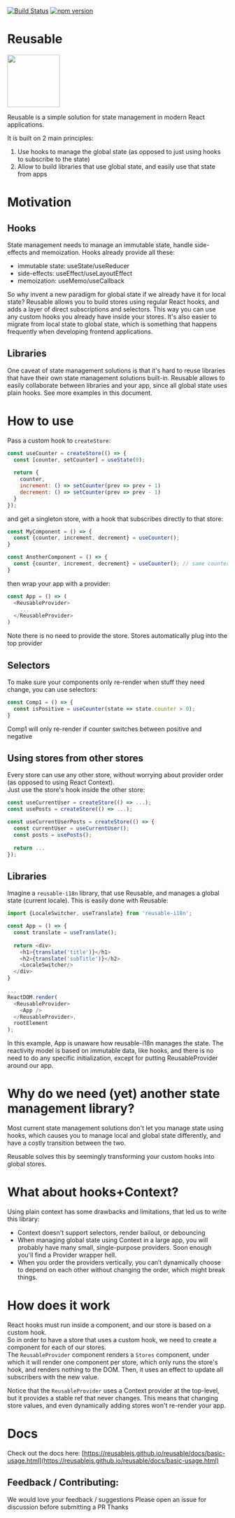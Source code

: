 [![Build Status](https://circleci.com/gh/reusablejs/reusable.svg?style=svg)](https://circleci.com/gh/reusablejs/reusable)
[![npm version](https://badge.fury.io/js/reusable.svg)](https://badge.fury.io/js/reusable)

# Reusable
<img src="https://github.com/reusablejs/reusable/blob/master/website/static/img/reusable.png?raw=true" width="120"/>

Reusable is a simple solution for state management in modern React applications.  

It is built on 2 main principles:
1. Use hooks to manage the global state (as opposed to just using hooks to subscribe to the state)
2. Allow to build libraries that use global state, and easily use that state from apps

# Motivation
## Hooks
State management needs to manage an immutable state, handle side-effects and memoization. Hooks already provide all these:
- immutable state: useState/useReducer
- side-effects: useEffect/useLayoutEffect
- memoization: useMemo/useCallback

So why invent a new paradigm for global state if we already have it for local state?
Reusable allows you to build stores using regular React hooks, and adds a layer of direct subscriptions and selectors. This way you can use any custom hooks you already have inside your stores. It's also easier to migrate from local state to global state, which is something that happens frequently when developing frontend applications.

## Libraries
One caveat of state management solutions is that it's hard to reuse libraries that have their own state management solutions built-in. Reusable allows to easily collaborate between libraries and your app, since all global state uses plain hooks. See more examples in this document.

# How to use
Pass a custom hook to `createStore`:

```javascript
const useCounter = createStore(() => {
  const [counter, setCounter] = useState(0);
  
  return {
    counter,
    increment: () => setCounter(prev => prev + 1)
    decrement: () => setCounter(prev => prev - 1)
  }
});
```

and get a singleton store, with a hook that subscribes directly to that store:
```javascript
const MyComponent = () => {
  const {counter, increment, decrement} = useCounter();
}

const AnotherComponent = () => {
  const {counter, increment, decrement} = useCounter(); // same counter
}
```

then wrap your app with a provider:
```javascript
const App = () => (
  <ReusableProvider>
    ...
  </ReusableProvider>
)
```

Note there is no need to provide the store. Stores automatically plug into the top provider

## Selectors
To make sure your components only re-render when stuff they need change, you can use selectors:  

```javascript
const Comp1 = () => {
  const isPositive = useCounter(state => state.counter > 0);
}
```
Comp1 will only re-render if counter switches between positive and negative


## Using stores from other stores
Every store can use any other store, without worrying about provider order (as opposed to using React Context).  
Just use the store's hook inside the other store:
```javascript
const useCurrentUser = createStore(() => ...);
const usePosts = createStore(() => ...);

const useCurrentUserPosts = createStore(() => {
  const currentUser = useCurrentUser();
  const posts = usePosts();
  
  return ...
});
```

## Libraries
Imagine a `reusable-i18n` library, that use Reusable, and manages a global state (current locale).
This is easily done with Reusable:

```javascript
import {LocaleSwitcher, useTranslate} from 'reusable-i18n';

const App = () => {
  const translate = useTranslate();
  
  return <div>
    <h1>{translate('title')}</h1>
    <h2>{translate('subTitle')}</h2>
    <LocaleSwitcher/>
  </div>
}

...
ReactDOM.render(
  <ReusableProvider>
    <App />
  </ReusableProvider>,
  rootElement
);

```

In this example, App is unaware how reusable-i18n manages the state. The reactivity model is based on immutable data, like hooks, and there is no need to do any specific initialization, except for putting ReusableProvider around our app.

# Why do we need (yet) another state management library?
Most current state management solutions don't let you manage state using hooks, which causes you to manage local and global state differently, and have a costly transition between the two.

Reusable solves this by seemingly transforming your custom hooks into global stores.

# What about hooks+Context?
Using plain context has some drawbacks and limitations, that led us to write this library:
- Context doesn't support selectors, render bailout, or debouncing
- When managing global state using Context in a large app, you will probably have many small, single-purpose providers. Soon enough you'll find a Provider wrapper hell.
- When you order the providers vertically, you can’t dynamically choose to depend on each other without changing the order, which might break things.

# How does it work
React hooks must run inside a component, and our store is based on a custom hook.  
So in order to have a store that uses a custom hook, we need to create a component for each of our stores.  
The `ReusableProvider` component renders a `Stores` component, under which it will render one component per store, which only runs the store's hook, and renders nothing to the DOM. Then, it uses an effect to update all subscribers with the new value. 

Notice that the `ReusableProvider` uses a Context provider at the top-level, but it provides a stable ref that never changes. This means that changing store values, and even dynamically adding stores won't re-render your app.

# Docs
Check out the docs here:
[https://reusablejs.github.io/reusable/docs/basic-usage.html](https://reusablejs.github.io/reusable/docs/basic-usage.html)


## Feedback / Contributing:
We would love your feedback / suggestions
Please open an issue for discussion before submitting a PR
Thanks
